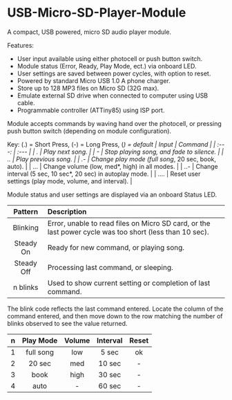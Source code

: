 # USB-Micro-SD-Player-Module
A compact, USB powered, micro SD audio player module.

Features:
 - User input available using either photocell or push button switch.
 - Module status (Error, Ready, Play Mode, ect.) via onboard LED.
 - User settings are saved between power cycles, with option to reset.
 - Powered by standard Micro USB 1.0 A phone charger.
 - Store up to 128 MP3 files on Micro SD (32G max).
 - Emulate external SD drive when connected to computer using USB cable.
 - Programmable controller (ATTiny85) using ISP port.
 
Module accepts commands by waving hand over the photocell, or pressing push button switch (depending on module configuration).

Key: (.) = Short Press, (-) = Long Press, (*) = default
| Input | Command |
| :---: | :--- |
| . | Play next song. |
| - | Stop playing song, and fade to silence. |
| .. | Play previous song. |
| .- | Change play mode (full song*, 20 sec, book, auto). |
| ... | Change volume (low, med*, high) in all modes. |
| ..- | Change interval (5 sec, 10 sec*, 20 sec) in autoplay mode. |
| .... | Reset user settings (play mode, volume, and interval). |

Module status and user settings are displayed via an onboard Status LED.

| Pattern | Description |
| :---: | :--- |
| Blinking | Error, unable to read files on Micro SD card, or the last power cycle was too short (less than 10 sec). |
| Steady On | Ready for new command, or playing song. |
| Steady Off | Processing last command, or sleeping. |
| n blinks | Used to show current setting or completion of last command. |

The blink code reflects the last command entered. Locate the column of the command entered, and then move down to the row matching the number of blinks observed to see the value returned.

| n | Play Mode | Volume | Interval | Reset |
| :---: | :---: |  :---: | :---: | :---: |
| 1 | full song | low | 5 sec | ok |
| 2 | 20 sec | med | 10 sec | - |
| 3 | book | high | 30 sec | - |
| 4 | auto | - | 60 sec | - |
